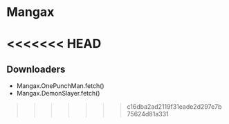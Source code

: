 # Mangax

<<<<<<< HEAD
=======
## Downloaders
- Mangax.OnePunchMan.fetch()
- Mangax.DemonSlayer.fetch()
>>>>>>> c16dba2ad2119f31eade2d297e7b75624d81a331
